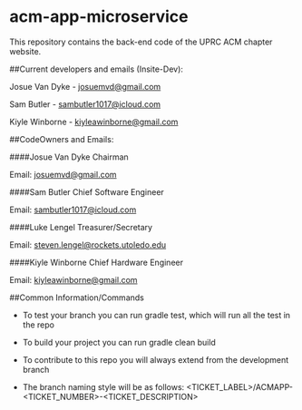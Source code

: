# acm-app-microservice

This repository contains the back-end code of the UPRC ACM chapter website.

##Current developers and emails (Insite-Dev):

Josue Van Dyke - josuemvd@gmail.com

Sam Butler - sambutler1017@icloud.com

Kiyle Winborne - kiyleawinborne@gmail.com

##CodeOwners and Emails:

####Josue Van Dyke
Chairman 

Email: josuemvd@gmail.com

####Sam Butler
Chief Software Engineer

Email: sambutler1017@icloud.com

####Luke Lengel 
Treasurer/Secretary

Email: steven.lengel@rockets.utoledo.edu

####Kiyle Winborne
Chief Hardware Engineer

Email: kiyleawinborne@gmail.com


##Common Information/Commands

* To test your branch you can run gradle test, which will run all the test in the repo


* To build your project you can run gradle clean build


* To contribute to this repo you will always extend from the development branch


* The branch naming style will be as follows:
<TICKET_LABEL>/ACMAPP-<TICKET_NUMBER>-<TICKET_DESCRIPTION>
